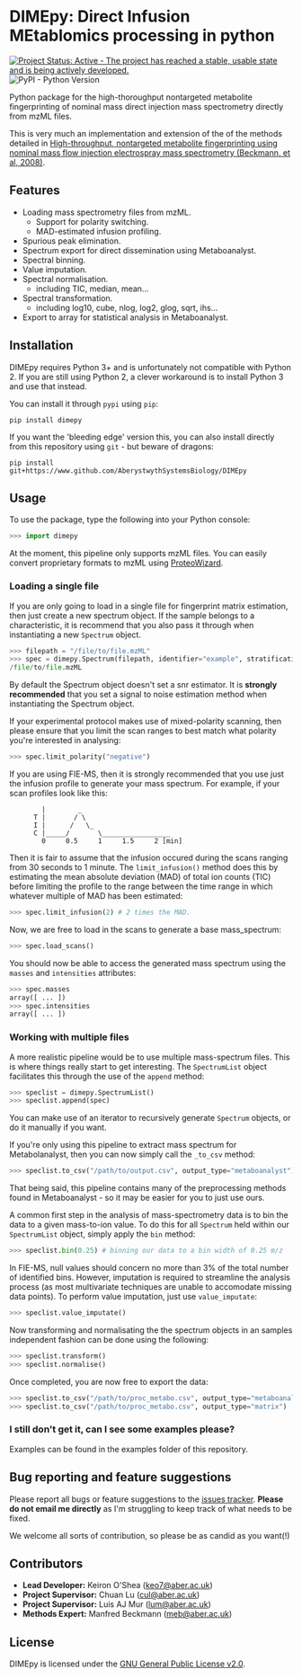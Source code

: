 # DIMEpy: Direct Infusion MEtablomics processing in python

[![Project Status: Active - The project has reached a stable, usable state and is being actively developed.](http://www.repostatus.org/badges/0.1.0/active.svg)](http://www.repostatus.org/#active)
![PyPI - Python Version](https://img.shields.io/pypi/pyversions/DIMEpy.svg)

Python package for the high-thoroughput nontargeted metabolite fingerprinting of nominal mass direct injection mass spectrometry directly from mzML files.

This is very much an implementation and extension of the  of the methods detailed in [High-throughput, nontargeted metabolite fingerprinting using nominal mass flow injection electrospray mass spectrometry (Beckmann, et al, 2008)](https://www.nature.com/articles/nprot.2007.500).

## Features

- Loading mass spectrometry files from mzML.
  - Support for polarity switching.
  - MAD-estimated infusion profiling.
- Spurious peak elimination.
- Spectrum export for direct dissemination using Metaboanalyst.
- Spectral binning.
- Value imputation.
- Spectral normalisation.
  - including TIC, median, mean...
- Spectral transformation.
  - including log10, cube, nlog, log2, glog, sqrt, ihs...
- Export to array for statistical analysis in Metaboanalyst.

## Installation

DIMEpy requires Python 3+ and is unfortunately not compatible with Python 2. If you are still using Python 2, a clever workaround is to install Python 3 and use that instead.

You can install it through ```pypi``` using ```pip```:

```
pip install dimepy
```

If you want the 'bleeding edge' version this, you can also install directly from this repository using ```git``` - but beware of dragons:

```
pip install git+https://www.github.com/AberystwythSystemsBiology/DIMEpy
```

## Usage

To use the package, type the following into your Python console:

```python
>>> import dimepy
```

At the moment, this pipeline only supports mzML files. You can easily convert proprietary formats to mzML using [ProteoWizard](http://www.proteowizard.org/download.html).

### Loading a single file

If you are only going to load in a single file for fingerprint matrix estimation, then just create a new spectrum object. If the sample belongs to a characteristic, it is recommend that you also pass it through when instantiating a new ```Spectrum``` object.

```python
>>> filepath = "/file/to/file.mzML"
>>> spec = dimepy.Spectrum(filepath, identifier="example", stratification="class_one")
/file/to/file.mzML
```

By default the Spectrum object doesn't set a snr estimator. It is **strongly recommended** that you set a signal to noise estimation method when instantiating the Spectrum object.

If your experimental protocol makes use of mixed-polarity scanning, then please ensure that you limit the scan ranges to best match what polarity you're interested in analysing:

```python
>>> spec.limit_polarity("negative")
```


If you are using FIE-MS, then it is strongly recommended that you use just the infusion profile to generate your mass spectrum. For example, if your scan profiles look like this:

```
        |        _
      T |       / \
      I |      /   \_
      C |_____/       \_________________
        0     0.5     1     1.5     2 [min]
```

Then it is fair to assume that the infusion occured during the scans ranging from 30 seconds to 1 minute. The ```limit_infusion()``` method does this by estimating the mean absolute deviation (MAD) of total ion counts (TIC) before limiting the profile to the range between the time range in which whatever multiple of MAD has been estimated:

```python
>>> spec.limit_infusion(2) # 2 times the MAD.
```

Now, we are free to load in the scans to generate a base mass_spectrum:

```python
>>> spec.load_scans()
```

You should now be able to access the generated mass spectrum using the ```masses``` and ```intensities``` attributes:

```python
>>> spec.masses
array([ ... ])
>>> spec.intensities
array([ ... ])
```

### Working with multiple files

A more realistic pipeline would be to use multiple mass-spectrum files. This is where things really start to get interesting. The ```SpectrumList``` object facilitates this through the use of the ```append``` method:

```python
>>> speclist = dimepy.SpectrumList()
>>> speclist.append(spec)
```

You can make use of an iterator to recursively generate ```Spectrum``` objects, or do it manually if you want.

If you're only using this pipeline to extract mass spectrum for Metabolanalyst, then you can now simply call the ```_to_csv``` method:

```python
>>> speclist.to_csv("/path/to/output.csv", output_type="metaboanalyst")
```

That being said, this pipeline contains many of the preprocessing methods found in Metaboanalyst - so it may be easier for you to just use ours.

A common first step in the analysis of mass-spectrometry data is to bin the data to a given mass-to-ion value. To do this for all ```Spectrum``` held within our ```SpectrumList``` object, simply apply the ```bin``` method:

```python
>>> speclist.bin(0.25) # binning our data to a bin width of 0.25 m/z
```

In FIE-MS, null values should concern no more than 3% of the total number of identified bins. However, imputation is required to streamline the analysis process (as most multivariate techniques are unable to accomodate missing data points). To perform value imputation, just use ```value_imputate```:

```python
>>> speclist.value_imputate()
```

Now transforming and normalisating the the spectrum objects in an samples independent fashion can be done using the following:

```python
>>> speclist.transform()
>>> speclist.normalise()
```

Once completed, you are now free to export the data:

```python
>>> speclist.to_csv("/path/to/proc_metabo.csv", output_type="metaboanalyst")
>>> speclist.to_csv("/path/to/proc_metabo.csv", output_type="matrix")
```

### I still don't get it, can I see some examples please?

Examples can be found in the examples folder of this repository.


## Bug reporting and feature suggestions

Please report all bugs or feature suggestions to the [issues tracker](https://github.com/AberystwythSystemsBiology/DIMEpy/issues). **Please do not email me directly** as I'm struggling to keep track of what needs to be fixed. 

We welcome all sorts of contribution, so please be as candid as you want(!)

## Contributors

* **Lead Developer:** Keiron O'Shea (keo7@aber.ac.uk)
* **Project Supervisor:** Chuan Lu (cul@aber.ac.uk)
* **Project Supervisor:** Luis AJ Mur (lum@aber.ac.uk)
* **Methods Expert:** Manfred Beckmann (meb@aber.ac.uk)

## License

DIMEpy is licensed under the [GNU General Public License v2.0](https://raw.githubusercontent.com/AberystwythSystemsBiology/DIMEpy/master/LICENSE).
